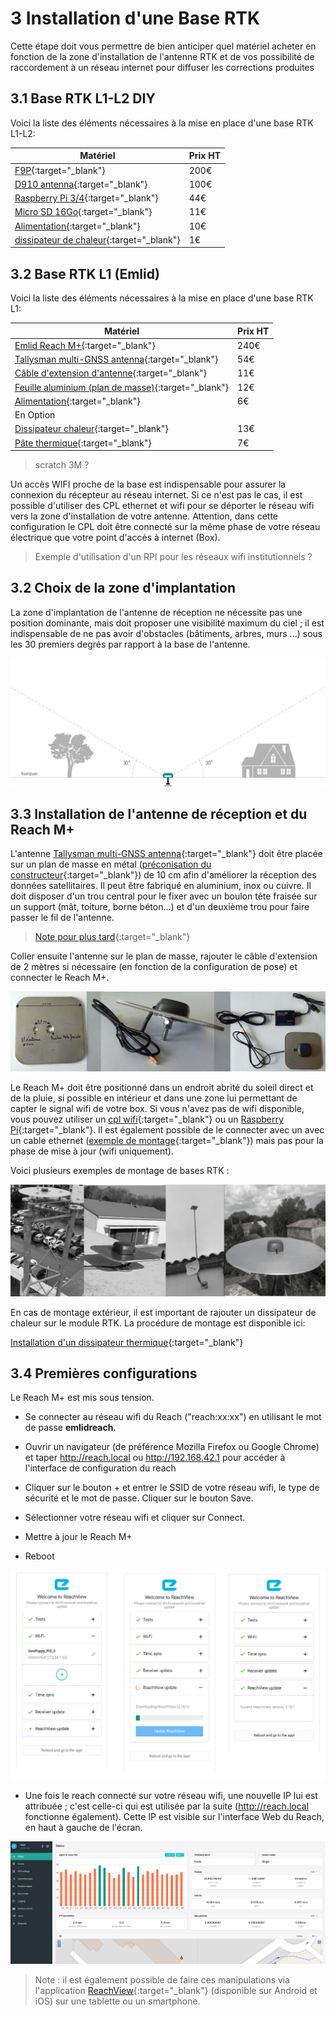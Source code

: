 # 3 Installation d'une Base RTK 

Cette étape doit vous permettre de bien anticiper quel matériel acheter en fonction de la zone d'installation de l'antenne RTK et de vos possibilité de raccordement à un réseau internet pour diffuser les corrections produites

## 3.1 Base RTK L1-L2 DIY 

Voici la liste des éléments nécessaires à la mise en place d'une base RTK L1-L2:

|Matériel|Prix HT|
|--------|----|
|[F9P](https://store.drotek.com/rtk-zed-f9p-gnss){:target="_blank"}|200€|
|[D910 antenna](https://store.drotek.com/da-910-multiband-gnss-antenna){:target="_blank"}|100€|
|[Raspberry Pi 3/4](https://www.kubii.fr/les-cartes-raspberry-pi/2119-raspberry-pi-3-modele-b-1-gb-kubii-713179640259.html){:target="_blank"}|44€|
|[Micro SD 16Go](https://www.kubii.fr/carte-sd-et-stockage/2359-carte-microsd-16go-classe-10-u1-sandisk-kubii-619659161347.html){:target="_blank"}|11€|
|[Alimentation](https://www.kubii.fr/les-officiels-raspberry-pi-kubii/2593-alimentation-officielle-raspberry-pi-3-eu-micro-usb-51v-25a-kubii-3272496297586.html?search_query=SC0136&results=51){:target="_blank"}|10€| 
|[dissipateur de chaleur](https://www.kubii.fr/composants-raspberry-pi/1676-heat-sink-aluminium-pour-raspberry-pi-3-kubii-3272496005099.html){:target="_blank"}|1€|


## 3.2 Base RTK L1 (Emlid)

Voici la liste des éléments nécessaires à la mise en place d'une base RTK L1:

|Matériel|Prix HT|
|--------|----|
|[Emlid Reach M+](https://store.emlid.com/product/reachm-plus/){:target="_blank"}|240€|
|[Tallysman multi-GNSS antenna](https://store.emlid.com/product/tallysman-multi-gnss-antenna/){:target="_blank"}|54€|
|[Câble d'extension d'antenne](https://store.emlid.com/product/reach-antenna-extension-cable-2m/){:target="_blank"}|11€|
|[Feuille aluminium (plan de masse)](https://fr.rs-online.com/web/c/abrasifs-materiaux-techniques/tubes-feuilles-et-angles-en-aluminium/feuilles-en-aluminium/?searchTerm=aluminium&sort-by=P_breakPrice1&sort-order=asc&applied-dimensions=4294555449){:target="_blank"}|12€|
|[Alimentation](https://fr.rs-online.com/web/p/adaptateurs-ac-dc/1770223/){:target="_blank"}|6€|
|En Option||
|[Dissipateur chaleur](https://fr.rs-online.com/web/p/dissipateurs-de-chaleur/1263113/){:target="_blank"}|13€|
|[Pâte thermique](https://fr.rs-online.com/web/p/graisse-thermique/0554311/){:target="_blank"}|7€|

> scratch 3M ?

Un accès WIFI proche de la base est indispensable pour assurer la connexion du récepteur au réseau internet. Si ce n'est pas le cas, il est possible d'utiliser des CPL ethernet et wifi pour se déporter le réseau wifi vers la zone d'installation de votre antenne. Attention, dans cette configuration le CPL doit être connecté sur la même phase de votre réseau électrique que votre point d'accès à internet (Box).

> Exemple d'utilisation d'un RPI pour les réseaux wifi institutionnels ?

## 3.2 Choix de la zone d'implantation

La zone d'implantation de l'antenne de réception ne nécessite pas une position dominante, mais doit proposer une visibilité maximum du ciel ; il est indispensable de ne pas avoir d'obstacles (bâtiments, arbres, murs ...) sous les 30 premiers degrés par rapport à la base de l'antenne.

![sky_view](image/montage/skyview-obstacles_1.png)

## 3.3 Installation de l'antenne de réception et du Reach M+

L'antenne [Tallysman multi-GNSS antenna](https://store.emlid.com/product/tallysman-multi-gnss-antenna/){:target="_blank"} doit être placée sur un plan de masse en métal ([préconisation du constructeur](http://www.tallysman.com/wp-content/uploads/Embedded-Antennas-Reference-Guide.pdf){:target="_blank"}) de 10 cm afin d'améliorer la réception des données satellitaires. Il peut être fabriqué en aluminium, inox ou cuivre. Il doit disposer d'un trou central pour le fixer avec un boulon tête fraisée sur un support (mât, toiture, borne béton...) et d'un deuxième trou pour faire passer le fil de l'antenne.
> [Note pour plus tard](https://www.fig.net/resources/proceedings/fig_proceedings/fig2017/ppt/ts08c/TS08C_zhang_schwieger_8513_ppt.pdf){:target="_blank"}

Coller ensuite l'antenne sur le plan de masse, rajouter le câble d'extension de 2 mètres si nécessaire (en fonction de la configuration de pose) et connecter le Reach M+.

![groundPlane](image/montage/ground_plane.jpg)

Le Reach M+ doit être positionné dans un endroit abrité du soleil direct et de la pluie, si possible en intérieur et dans une zone lui permettant de capter le signal wifi de votre box. Si vous n'avez pas de wifi disponible, vous pouvez utiliser un [cpl wifi](https://www.boulanger.com/ref/8002139?xtor=SEC-1294-GOO&xts=171153&origin=pla&kwd=&gclid=EAIaIQobChMI1tTns9TN4wIVkEPTCh1dzAA7EAYYAiABEgKVZvD_BwE&gclsrc=aw.ds){:target="_blank"} ou un [Raspberry Pi](https://github.com/jancelin/geo-poppy/wiki/2.-Installation){:target="_blank"}. Il est également possible de le connecter avec un avec un cable ethernet ([exemple de montage](https://jancelin.github.io/centipede/3_2_ethernet){:target="_blank"}) mais pas pour la phase de mise à jour (wifi uniquement).

Voici plusieurs exemples de montage de bases RTK :

![antenne](image/montage/antenne.jpg)

En cas de montage extérieur, il est important de rajouter un dissipateur de chaleur sur le module RTK. La procédure de montage est disponible ici:

[Installation d'un dissipateur thermique](https://jancelin.github.io/centipede/3_1_dissipateur){:target="_blank"}

## 3.4 Premières configurations

Le Reach M+ est mis sous tension.

* Se connecter au réseau wifi du Reach ("reach:xx:xx") en utilisant le mot de passe __emlidreach__.

* Ouvrir un navigateur (de préférence Mozilla Firefox ou Google Chrome) et taper http://reach.local ou http://192.168.42.1 pour accéder à l'interface de configuration du reach

* Cliquer sur le bouton + et entrer le SSID de votre réseau wifi, le type de sécurité et le mot de passe. Cliquer sur le bouton Save.

* Sélectionner votre réseau wifi et cliquer sur Connect.

* Mettre à jour le Reach M+

* Reboot

![reachupdate](image/montage/reachupdate.jpg)

* Une fois le reach connecté sur votre réseau wifi, une nouvelle IP lui est attribuée ; c'est celle-ci qui est utilisée par la suite (http://reach.local fonctionne également). Cette IP est visible sur l'interface Web du Reach, en haut à gauche de l'écran.

![reachview](image/montage/reachview1.png)

> Note : il est également possible de faire ces manipulations via l'application [ReachView](https://play.google.com/store/apps/details?id=com.reachview&hl=fr){:target="_blank"} (disponible sur Android et iOS) sur une tablette ou un smartphone.

